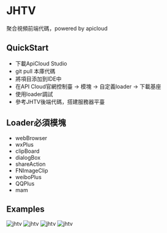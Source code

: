 # JHTV

聚合視頻前端代碼，powered by apicloud

## QuickStart

- 下載ApiCloud Studio
- git pull 本庫代碼
- 將項目添加到IDE中
- 在API Cloud官網控制臺 -> 模塊 -> 自定義loader -> 下載基座
- 使用loader調試
- 參考JHTV後端代碼，搭建服務器平臺

## Loader必須模塊
- webBrowser
- wxPlus
- clipBoard
- dialogBox
- shareAction
- FNImageClip
- weiboPlus
- QQPlus
- mam

## Examples

![jhtv](https://github-devilyouwei.oss-us-west-1.aliyuncs.com/jhtv/Screenshot_2020-01-22-00-15-54-165_com.jhtv.devil.jpg)
![jhtv](https://github-devilyouwei.oss-us-west-1.aliyuncs.com/jhtv/Screenshot_2020-01-22-00-15-57-176_com.jhtv.devil.jpg)
![jhtv](https://github-devilyouwei.oss-us-west-1.aliyuncs.com/jhtv/Screenshot_2020-01-22-00-16-07-328_com.jhtv.devil.jpg)
![jhtv](https://github-devilyouwei.oss-us-west-1.aliyuncs.com/jhtv/Screenshot_2020-01-22-00-16-29-278_com.jhtv.devil.jpg)
